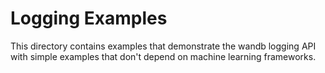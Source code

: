Logging Examples
============

This directory contains examples that demonstrate the wandb logging API with simple examples that don't depend on machine learning frameworks.
